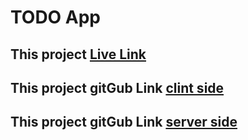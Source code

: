 # TODO App

## This project [Live Link](https://todo-app-497ec.web.app/)

## This project gitGub Link [clint side](https://github.com/saddamhosan/todo-app)

## This project gitGub Link [server side](https://github.com/saddamhosan/todo-app-server)
